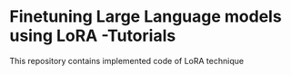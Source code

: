 # Finetuning Large Language models using LoRA -Tutorials
This repository contains implemented code of LoRA technique
